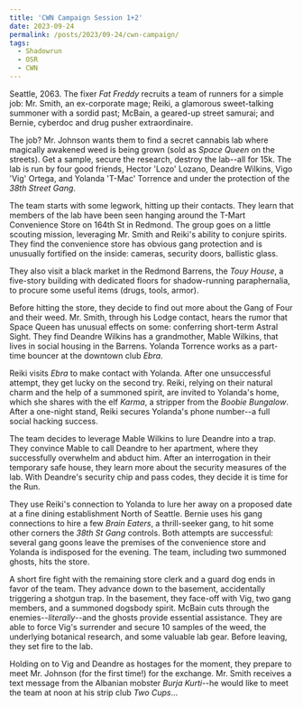 ```yaml
---
title: 'CWN Campaign Session 1+2'
date: 2023-09-24
permalink: /posts/2023/09-24/cwn-campaign/
tags:
  - Shadowrun
  - OSR
  - CWN
---
```


Seattle, 2063. The fixer *Fat Freddy* recruits a team of runners for a simple job: Mr. Smith, an ex-corporate mage; Reiki, a glamorous sweet-talking summoner with a sordid past; McBain, a geared-up street samurai; and Bernie, cyberdoc and drug pusher extraordinaire.

The job? Mr. Johnson wants them to find a secret cannabis lab where magically awakened weed is being grown (sold as *Space Queen* on the streets). Get a sample, secure the research, destroy the lab--all for 15k. The lab is run by four good friends, Hector 'Lozo' Lozano, Deandre Wilkins, Vigo 'Vig' Ortega, and Yolanda 'T-Mac' Torrence and under the protection of the *38th Street Gang*.

The team starts with some legwork, hitting up their contacts. They learn that members of the lab have been seen hanging around the T-Mart Convenience Store on 164th St in Redmond. The group goes on a little scouting mission, leveraging Mr. Smith and Reiki's ability to conjure spirits. They find the convenience store has obvious gang protection and is unusually fortified on the inside: cameras, security doors, ballistic glass.

They also visit a black market in the Redmond Barrens, the *Touy House*, a five-story building with dedicated floors for shadow-running paraphernalia, to procure some useful items (drugs, tools, armor).

Before hitting the store, they decide to find out more about the Gang of Four and their weed. Mr. Smith, through his Lodge contact, hears the rumor that Space Queen has unusual effects on some: conferring short-term Astral Sight. They find Deandre Wilkins has a grandmother, Mable Wilkins, that lives in social housing in the Barrens. Yolanda Torrence works as a part-time bouncer at the downtown club *Ebra*.

Reiki visits *Ebra* to make contact with Yolanda. After one unsuccessful attempt, they get lucky on the second try. Reiki, relying on their natural charm and the help of a summoned spirit, are invited to Yolanda's home, which she shares with the elf *Karma*, a stripper from the *Boobie Bungalow*. After a one-night stand, Reiki secures Yolanda's phone number--a full social hacking success.

The team decides to leverage Mable Wilkins to lure Deandre into a trap. They convince Mable to call Deandre to her apartment, where they successfully overwhelm and abduct him. After an interrogation in their temporary safe house, they learn more about the security measures of the lab. With Deandre's security chip and pass codes, they decide it is time for the Run.

They use Reiki's connection to Yolanda to lure her away on a proposed date at a fine dining establishment North of Seattle. Bernie uses his gang connections to hire a few *Brain Eaters*, a thrill-seeker gang, to hit some other corners the *38th St Gang* controls. Both attempts are successful: several gang goons leave the premises of the convenience store and Yolanda is indisposed for the evening. The team, including two summoned ghosts, hits the store. 

A short fire fight with the remaining store clerk and a guard dog ends in favor of the team. They advance down to the basement, accidentally triggering a shotgun trap. In the basement, they face-off with Vig, two gang members, and a summoned dogsbody spirit. McBain cuts through the enemies--*literally*--and the ghosts provide essential assistance. They are able to force Vig's surrender and secure 10 samples of the weed, the underlying botanical research, and some valuable lab gear. Before leaving, they set fire to the lab.

Holding on to Vig and Deandre as hostages for the moment, they prepare to meet Mr. Johnson (for the first time!) for the exchange. Mr. Smith receives a text message from the Albanian mobster *Burja Kurti*--he would like to meet the team at noon at his strip club *Two Cups*...


